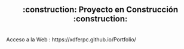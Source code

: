 <h2 align="center">
:construction: Proyecto en Construcción :construction:
</h2>
<br/>
Acceso a la Web : https://xdferpc.github.io/Portfolio/

